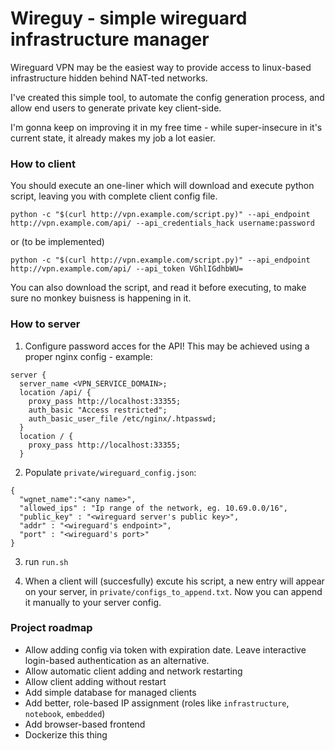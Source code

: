 # Wireguy - simple wireguard infrastructure manager

Wireguard VPN may be the easiest way to provide access to linux-based infrastructure hidden behind NAT-ted networks.

I've created this simple tool, to automate the config generation process, and allow end users to generate private key client-side.

I'm gonna keep on improving it in my free time - while super-insecure in it's current state, it already makes my job a lot easier.

### How to client

You should execute an one-liner which will download and execute python script, leaving you with complete client config file.

`python -c "$(curl http://vpn.example.com/script.py)" --api_endpoint http://vpn.example.com/api/ --api_credentials_hack username:password`

or (to be implemented)

`python -c "$(curl http://vpn.example.com/script.py)" --api_endpoint http://vpn.example.com/api/ --api_token VGhlIGdhbWU=`

You can also download the script, and read it before executing, to make sure no monkey buisness is happening in it.

### How to server

1. Configure password acces for the API! This may be achieved using a proper nginx config - example:
```
server {
  server_name <VPN_SERVICE_DOMAIN>;
  location /api/ {
    proxy_pass http://localhost:33355; 
    auth_basic "Access restricted";
    auth_basic_user_file /etc/nginx/.htpasswd;
  }
  location / {
    proxy_pass http://localhost:33355; 
  }
```

2. Populate `private/wireguard_config.json`:

```
{
  "wgnet_name":"<any name>",
  "allowed_ips" : "Ip range of the network, eg. 10.69.0.0/16",
  "public_key" : "<wireguard server's public key>",
  "addr" : "<wireguard's endpoint>",
  "port" : "<wireguard's port>"
}
```

3. run `run.sh`

4. When a client will (succesfully) excute his script, a new entry will appear on your server, in `private/configs_to_append.txt`. Now you can append it manually to your server config.


### Project roadmap

* Allow adding config via token with expiration date. Leave interactive login-based authentication as an alternative.
* Allow automatic client adding and network restarting
* Allow client adding without restart
* Add simple database for managed clients
* Add better, role-based IP assignment (roles like `infrastructure`, `notebook`, `embedded`)
* Add browser-based frontend
* Dockerize this thing
